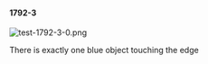 #### 1792-3
![test-1792-3-0.png](https://github.com/lil-lab/nlvr/raw/master/nlvr/test/images/5/test-1792-3-0.png "test-1792-3-0.png")

There is exactly one blue object touching the edge